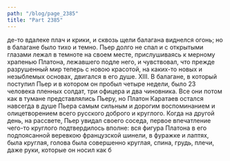 ```yaml
---
path: "/blog/page_2385"
title: "Part 2385"
---
```


де-то вдалеке плач и крики, и сквозь щели балагана виднелся огонь; но в балагане было тихо и темно. Пьер долго не спал и с открытыми глазами лежал в темноте на своем месте, прислушиваясь к мерному храпенью Платона, лежавшего подле него, и чувствовал, что прежде разрушенный мир теперь с новою красотой, на каких-то новых и незыблемых основах, двигался в его душе.
XIII.
В балагане, в который поступил Пьер и в котором он пробыл четыре недели, было 23 человека пленных солдат, три офицера и два чиновника.
Все они потом как в тумане представлялись Пьеру, но Платон Каратаев остался навсегда в душе Пьера самым сильным и дорогим воспоминанием и олицетворением всего русского доброго и круглого. Когда на другой день, на рассвете, Пьер увидал своего соседа, первое впечатление чего-то круглого подтвердилось вполне: вся фигура Платона в его подпоясанной веревкою французской шинели, в фуражке и лаптях, была круглая, голова была совершенно круглая, спина, грудь, плечи, даже руки, которые он носил как б
